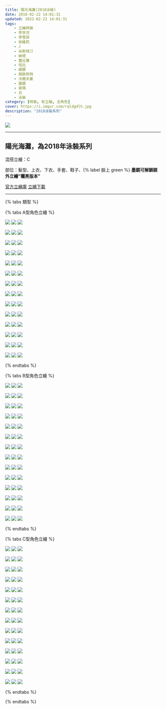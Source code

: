 ```yaml
---
title: 陽光海灘(2018泳裝)
date: 2018-02-22 14:01:31
updated: 2022-02-22 14:01:31
tags:
    - 立繪時裝
    - 李世河
    - 李雪菲
    - 徐維莉
    - J
    - 米斯特汀
    - 納塔
    - 蕾比雅
    - 哈比
    - 緹娜
    - 薇歐莉特
    - 沃爾夫姜
    - 露娜
    - 索瑪
    - 白
    - 泳裝
category: [時裝, 有立繪, 全角色]
cover: https://i.imgur.com/rqldg4lh.jpg
description: "2018泳裝系列"
---
```


[![](https://i.imgur.com/rqldg4lh.jpg)](https://i.imgur.com/rqldg4l.jpg)

---
## 陽光海灘，為2018年泳裝系列
混搭立繪：C

部位：髮型、上衣、下衣、手套、鞋子、{% label 臉上 green %} 
**墨鏡可解鎖額外立繪"曬黑版本"**

[官方立繪庫](https://closers.nexon.com/Pds/FanSiteKit)
[立繪下載](https://closers.vod.nexoncdn.co.kr/site/fansitekit/Closers_FansiteKit_sunshine_180823.zip)

---

{% tabs 類型 %}
<!-- tab A型-->
{% tabs A型角色立繪 %}
<!-- tab 李世河(Seha)-->
[![](https://i.imgur.com/T5P8mmBh.jpg)](https://i.imgur.com/T5P8mmB.jpg)
[![](https://i.imgur.com/FGGJBXQh.jpg)](https://i.imgur.com/FGGJBXQ.jpg)
[![](https://i.imgur.com/vr83DU2h.png)](https://i.imgur.com/vr83DU2.png)
<!-- endtab -->
<!-- tab 李雪菲(Seulbi)-->
[![](https://i.imgur.com/1nZtxJSh.jpg)](https://i.imgur.com/1nZtxJS.jpg)
[![](https://i.imgur.com/JCeDfAmh.jpg)](https://i.imgur.com/JCeDfAm.jpg)
[![](https://i.imgur.com/qdRzOKdh.png)](https://i.imgur.com/qdRzOKd.png)
<!-- endtab -->
<!-- tab 徐維莉(Yuri)-->
[![](https://i.imgur.com/8mDutErh.jpg)](https://i.imgur.com/8mDutEr.jpg)
[![](https://i.imgur.com/ixjJ8pfh.jpg)](https://i.imgur.com/ixjJ8pf.jpg)
[![](https://i.imgur.com/hlzEWqGh.png)](https://i.imgur.com/hlzEWqG.png)
<!-- endtab -->
<!-- tab J-->
[![](https://i.imgur.com/ucc56yGh.jpg)](https://i.imgur.com/ucc56yG.jpg)
[![](https://i.imgur.com/MmvXseNh.jpg)](https://i.imgur.com/MmvXseN.jpg)
[![](https://i.imgur.com/BTLZD1ih.png)](https://i.imgur.com/BTLZD1i.png)
<!-- endtab -->
<!-- tab 米斯特汀(Tein)-->
[![](https://i.imgur.com/WoF1icmh.jpg)](https://i.imgur.com/WoF1icm.jpg)
[![](https://i.imgur.com/Kp0Q0o6h.jpg)](https://i.imgur.com/Kp0Q0o6.jpg)
[![](https://i.imgur.com/aFYzMmvh.png)](https://i.imgur.com/aFYzMmv.png)
<!-- endtab -->
<!-- tab 納塔(Nata)-->
[![](https://i.imgur.com/BSmdiBdh.jpg)](https://i.imgur.com/BSmdiBd.jpg)
[![](https://i.imgur.com/9lHfMaah.jpg)](https://i.imgur.com/9lHfMaa.jpg)
[![](https://i.imgur.com/WGc5Qesh.png)](https://i.imgur.com/WGc5Qes.png)
<!-- endtab -->
<!-- tab 蕾比雅(Levia)-->
[![](https://i.imgur.com/xFJbJeFh.jpg)](https://i.imgur.com/xFJbJeF.jpg)
[![](https://i.imgur.com/lNWVkLgh.jpg)](https://i.imgur.com/lNWVkLg.jpg)
[![](https://i.imgur.com/BkX1InSh.png)](https://i.imgur.com/BkX1InS.png)
<!-- endtab -->
<!-- tab 哈比(Harpy)-->
[![](https://i.imgur.com/brqdrkbh.jpg)](https://i.imgur.com/brqdrkb.jpg)
[![](https://i.imgur.com/L9qwaFeh.jpg)](https://i.imgur.com/L9qwaFe.jpg)
[![](https://i.imgur.com/rW2gTmhh.png)](https://i.imgur.com/rW2gTmh.png)
<!-- endtab -->
<!-- tab 緹娜(Tina)-->
[![](https://i.imgur.com/WRfBg1Fh.jpg)](https://i.imgur.com/WRfBg1F.jpg)
[![](https://i.imgur.com/u0HrHDMh.jpg)](https://i.imgur.com/u0HrHDM.jpg)
[![](https://i.imgur.com/9qc8u6Rh.png)](https://i.imgur.com/9qc8u6R.png)
<!-- endtab -->
<!-- tab 薇歐莉特(Violet)-->
[![](https://i.imgur.com/lO6gZRhh.jpg)](https://i.imgur.com/lO6gZRh.jpg)
[![](https://i.imgur.com/xsYhmeCh.jpg)](https://i.imgur.com/xsYhmeC.jpg)
[![](https://i.imgur.com/1edFr0ch.png)](https://i.imgur.com/1edFr0c.png)
<!-- endtab -->
<!-- tab 沃爾夫姜(Wolfgang)-->
[![](https://i.imgur.com/8bHIVJ6h.jpg)](https://i.imgur.com/8bHIVJ6.jpg)
[![](https://i.imgur.com/qYSZvDah.jpg)](https://i.imgur.com/qYSZvDa.jpg)
[![](https://i.imgur.com/4asT2x5h.png)](https://i.imgur.com/4asT2x5.png)
<!-- endtab -->
<!-- tab 露娜(Luna)-->
[![](https://i.imgur.com/gPHPkUEh.jpg)](https://i.imgur.com/gPHPkUE.jpg)
[![](https://i.imgur.com/2710YRah.jpg)](https://i.imgur.com/2710YRa.jpg)
[![](https://i.imgur.com/iCkeB2ch.png)](https://i.imgur.com/iCkeB2c.png)
<!-- endtab -->
<!-- tab 索瑪(Soma)-->
[![](https://i.imgur.com/j4rYcleh.jpg)](https://i.imgur.com/j4rYcle.jpg)
[![](https://i.imgur.com/1tdhxFZh.jpg)](https://i.imgur.com/1tdhxFZ.jpg)
[![](https://i.imgur.com/I184bGDh.png)](https://i.imgur.com/I184bGD.png)
<!-- endtab -->
<!-- tab 白(Bai)-->
[![](https://i.imgur.com/haiihe0h.jpg)](https://i.imgur.com/haiihe0.jpg)
[![](https://i.imgur.com/9y1QtZ5h.jpg)](https://i.imgur.com/9y1QtZ5.jpg)
[![](https://i.imgur.com/1MMewOIh.png)](https://i.imgur.com/1MMewOI.png)
<!-- endtab -->
{% endtabs %}
<!-- endtab -->

<!-- tab B型-->
{% tabs B型角色立繪 %}
<!-- tab 李世河(Seha)-->
[![](https://i.imgur.com/KfDi095h.jpg)](https://i.imgur.com/KfDi095.jpg)
[![](https://i.imgur.com/1E5mVRuh.jpg)](https://i.imgur.com/1E5mVRu.jpg)
[![](https://i.imgur.com/yAIxxSch.png)](https://i.imgur.com/yAIxxSc.png)
<!-- endtab -->
<!-- tab 李雪菲(Seulbi)-->
[![](https://i.imgur.com/hIneImVh.jpg)](https://i.imgur.com/hIneImV.jpg)
[![](https://i.imgur.com/UNuXVWlh.jpg)](https://i.imgur.com/UNuXVWl.jpg)
[![](https://i.imgur.com/egLbgv0h.png)](https://i.imgur.com/egLbgv0.png)
<!-- endtab -->
<!-- tab 徐維莉(Yuri)-->
[![](https://i.imgur.com/CvSnrs7h.jpg)](https://i.imgur.com/CvSnrs7.jpg)
[![](https://i.imgur.com/8Od7oLLh.jpg)](https://i.imgur.com/8Od7oLL.jpg)
[![](https://i.imgur.com/fPkE9y6h.png)](https://i.imgur.com/fPkE9y6.png)
<!-- endtab -->
<!-- tab J-->
[![](https://i.imgur.com/a7sXnHrh.jpg)](https://i.imgur.com/a7sXnHr.jpg)
[![](https://i.imgur.com/Ir39KNyh.jpg)](https://i.imgur.com/Ir39KNy.jpg)
[![](https://i.imgur.com/SvxJNeRh.png)](https://i.imgur.com/SvxJNeR.png)
<!-- endtab -->
<!-- tab 米斯特汀(Tein)-->
[![](https://i.imgur.com/PKJaLuQh.jpg)](https://i.imgur.com/PKJaLuQ.jpg)
[![](https://i.imgur.com/vwVJ6Dah.jpg)](https://i.imgur.com/vwVJ6Da.jpg)
[![](https://i.imgur.com/anAudIjh.png)](https://i.imgur.com/anAudIj.png)
<!-- endtab -->
<!-- tab 納塔(Nata)-->
[![](https://i.imgur.com/nCsTctCh.jpg)](https://i.imgur.com/nCsTctC.jpg)
[![](https://i.imgur.com/eUbcZpKh.jpg)](https://i.imgur.com/eUbcZpK.jpg)
[![](https://i.imgur.com/posHlkvh.png)](https://i.imgur.com/posHlkv.png)
<!-- endtab -->
<!-- tab 蕾比雅(Levia)-->
[![](https://i.imgur.com/pVndDrih.jpg)](https://i.imgur.com/pVndDri.jpg)
[![](https://i.imgur.com/7ASX6Y0h.jpg)](https://i.imgur.com/7ASX6Y0.jpg)
[![](https://i.imgur.com/SM2xm2Zh.png)](https://i.imgur.com/SM2xm2Z.png)
<!-- endtab -->
<!-- tab 哈比(Harpy)-->
[![](https://i.imgur.com/VCtATNHh.jpg)](https://i.imgur.com/VCtATNH.jpg)
[![](https://i.imgur.com/40a50n2h.jpg)](https://i.imgur.com/40a50n2.jpg)
[![](https://i.imgur.com/OkeHqtCh.png)](https://i.imgur.com/OkeHqtC.png)
<!-- endtab -->
<!-- tab 緹娜(Tina)-->
[![](https://i.imgur.com/WVhcDWSh.jpg)](https://i.imgur.com/WVhcDWS.jpg)
[![](https://i.imgur.com/w1eo60jh.jpg)](https://i.imgur.com/w1eo60j.jpg)
[![](https://i.imgur.com/kOopfZPh.png)](https://i.imgur.com/kOopfZP.png)
<!-- endtab -->
<!-- tab 薇歐莉特(Violet)-->
[![](https://i.imgur.com/9LEPCMSh.jpg)](https://i.imgur.com/9LEPCMS.jpg)
[![](https://i.imgur.com/9OMI9DHh.jpg)](https://i.imgur.com/9OMI9DH.jpg)
[![](https://i.imgur.com/SGKaQxvh.png)](https://i.imgur.com/SGKaQxv.png)
<!-- endtab -->
<!-- tab 沃爾夫姜(Wolfgang)-->
[![](https://i.imgur.com/Fv3EwiHh.jpg)](https://i.imgur.com/Fv3EwiH.jpg)
[![](https://i.imgur.com/XeZeYIrh.jpg)](https://i.imgur.com/XeZeYIr.jpg)
[![](https://i.imgur.com/kAfvLzuh.png)](https://i.imgur.com/kAfvLzu.png)
<!-- endtab -->
<!-- tab 露娜(Luna)-->
[![](https://i.imgur.com/lm2bZnlh.jpg)](https://i.imgur.com/lm2bZnl.jpg)
[![](https://i.imgur.com/dwukIfih.jpg)](https://i.imgur.com/dwukIfi.jpg)
[![](https://i.imgur.com/6v6vnWyh.png)](https://i.imgur.com/6v6vnWy.png)
<!-- endtab -->
<!-- tab 索瑪(Soma)-->
[![](https://i.imgur.com/rx1gjpSh.jpg)](https://i.imgur.com/rx1gjpS.jpg)
[![](https://i.imgur.com/mDkmXG3h.jpg)](https://i.imgur.com/mDkmXG3.jpg)
[![](https://i.imgur.com/S3spFbAh.png)](https://i.imgur.com/S3spFbA.png)
<!-- endtab -->
<!-- tab 白(Bai)-->
[![](https://i.imgur.com/jJclC4ah.jpg)](https://i.imgur.com/jJclC4a.jpg)
[![](https://i.imgur.com/DaHcAbkh.jpg)](https://i.imgur.com/DaHcAbk.jpg)
[![](https://i.imgur.com/CuU1Mdeh.png)](https://i.imgur.com/CuU1Mde.png)
<!-- endtab -->
{% endtabs %}
<!-- endtab -->

<!-- tab C型(混搭立繪)-->
{% tabs C型角色立繪 %}
<!-- tab 李世河(Seha)-->
[![](https://i.imgur.com/A1ykIpth.jpg)](https://i.imgur.com/A1ykIpt.jpg)
[![](https://i.imgur.com/cJBEeQ4h.jpg)](https://i.imgur.com/cJBEeQ4.jpg)
[![](https://i.imgur.com/dYKKKcjh.png)](https://i.imgur.com/dYKKKcj.png)
<!-- endtab -->
<!-- tab 李雪菲(Seulbi)-->
[![](https://i.imgur.com/q85KBySh.jpg)](https://i.imgur.com/q85KByS.jpg)
[![](https://i.imgur.com/O0atjMwh.jpg)](https://i.imgur.com/O0atjMw.jpg)
[![](https://i.imgur.com/4Zoym4Bh.png)](https://i.imgur.com/4Zoym4B.png)
<!-- endtab -->
<!-- tab 徐維莉(Yuri)-->
[![](https://i.imgur.com/EJzDG3Wh.jpg)](https://i.imgur.com/EJzDG3W.jpg)
[![](https://i.imgur.com/1yg5GABh.jpg)](https://i.imgur.com/1yg5GAB.jpg)
[![](https://i.imgur.com/OiApVYgh.png)](https://i.imgur.com/OiApVYg.png)
<!-- endtab -->
<!-- tab J-->
[![](https://i.imgur.com/uozwvg4h.jpg)](https://i.imgur.com/uozwvg4.jpg)
[![](https://i.imgur.com/ZEbNCAth.jpg)](https://i.imgur.com/ZEbNCAt.jpg)
[![](https://i.imgur.com/T5v5u8kh.png)](https://i.imgur.com/T5v5u8k.png)
<!-- endtab -->
<!-- tab 米斯特汀(Tein)-->
[![](https://i.imgur.com/0CQNLhlh.jpg)](https://i.imgur.com/0CQNLhl.jpg)
[![](https://i.imgur.com/rg4DdXTh.jpg)](https://i.imgur.com/rg4DdXT.jpg)
[![](https://i.imgur.com/VEzQt6Hh.png)](https://i.imgur.com/VEzQt6H.png)
<!-- endtab -->
<!-- tab 納塔(Nata)-->
[![](https://i.imgur.com/DZChaC4h.jpg)](https://i.imgur.com/DZChaC4.jpg)
[![](https://i.imgur.com/lpfvbFWh.jpg)](https://i.imgur.com/lpfvbFW.jpg)
[![](https://i.imgur.com/4SmFtwth.png)](https://i.imgur.com/4SmFtwt.png)
<!-- endtab -->
<!-- tab 蕾比雅(Levia)-->
[![](https://i.imgur.com/o4Yi6kph.jpg)](https://i.imgur.com/o4Yi6kp.jpg)
[![](https://i.imgur.com/DEJU6M7h.jpg)](https://i.imgur.com/DEJU6M7.jpg)
[![](https://i.imgur.com/w2Ud0Pqh.png)](https://i.imgur.com/w2Ud0Pq.png)
<!-- endtab -->
<!-- tab 哈比(Harpy)-->
[![](https://i.imgur.com/zwL9VpSh.jpg)](https://i.imgur.com/zwL9VpS.jpg)
[![](https://i.imgur.com/hqUiAaNh.jpg)](https://i.imgur.com/hqUiAaN.jpg)
[![](https://i.imgur.com/crJT5brh.png)](https://i.imgur.com/crJT5br.png)
<!-- endtab -->
<!-- tab 緹娜(Tina)-->
[![](https://i.imgur.com/YZ1Hhd7h.jpg)](https://i.imgur.com/YZ1Hhd7.jpg)
[![](https://i.imgur.com/7kwTIevh.jpg)](https://i.imgur.com/7kwTIev.jpg)
[![](https://i.imgur.com/8X7pgrXh.png)](https://i.imgur.com/8X7pgrX.png)
<!-- endtab -->
<!-- tab 薇歐莉特(Violet)-->
[![](https://i.imgur.com/WGDTCj7h.jpg)](https://i.imgur.com/WGDTCj7.jpg)
[![](https://i.imgur.com/LOJngnmh.jpg)](https://i.imgur.com/LOJngnm.jpg)
[![](https://i.imgur.com/KnJAJPHh.png)](https://i.imgur.com/KnJAJPH.png)
<!-- endtab -->
<!-- tab 沃爾夫姜(Wolfgang)-->
[![](https://i.imgur.com/fnJKRP0h.jpg)](https://i.imgur.com/fnJKRP0.jpg)
[![](https://i.imgur.com/Z5gcUmrh.jpg)](https://i.imgur.com/Z5gcUmr.jpg)
[![](https://i.imgur.com/J7wqj0oh.png)](https://i.imgur.com/J7wqj0o.png)
<!-- endtab -->
<!-- tab 露娜(Luna)-->
[![](https://i.imgur.com/YEHre3Ch.jpg)](https://i.imgur.com/YEHre3C.jpg)
[![](https://i.imgur.com/4dwVqhkh.jpg)](https://i.imgur.com/4dwVqhk.jpg)
[![](https://i.imgur.com/H0S2oUmh.png)](https://i.imgur.com/H0S2oUm.png)
<!-- endtab -->
<!-- tab 索瑪(Soma)-->
[![](https://i.imgur.com/L5ESck4h.jpg)](https://i.imgur.com/L5ESck4.jpg)
[![](https://i.imgur.com/6yqdNPMh.jpg)](https://i.imgur.com/6yqdNPM.jpg)
[![](https://i.imgur.com/5iDDTjqh.png)](https://i.imgur.com/5iDDTjq.png)
<!-- endtab -->
<!-- tab 白(Bai)-->
[![](https://i.imgur.com/DJf9f3Ph.jpg)](https://i.imgur.com/DJf9f3P.jpg)
[![](https://i.imgur.com/1Pvt36Dh.jpg)](https://i.imgur.com/1Pvt36D.jpg)
[![](https://i.imgur.com/HJr3s5Mh.png)](https://i.imgur.com/HJr3s5M.png)
<!-- endtab -->
{% endtabs %}
<!-- endtab -->
{% endtabs %}
